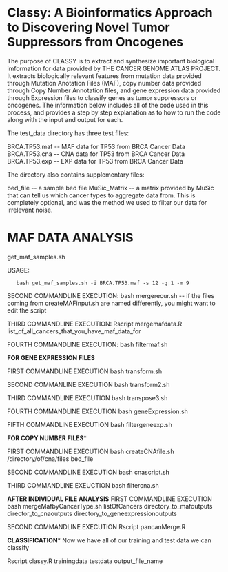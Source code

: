 # Classy: A Bioinformatics Approach to Discovering Novel Tumor Suppressors from Oncogenes 

The purpose of CLASSY is to extract and synthesize important biological imformation for data provided by THE CANCER GENOME ATLAS PROJECT. It extracts biologically relevant features from mutation data provided through Mutation Anotation Files (MAF), copy number data provided through Copy Number Annotation files, and gene expression data provided through Expression files to classify genes as tumor suppressors or oncogenes. The information below includes all of the code used in this process, and provides a step by step explanation as to how to run the code along with the input and output for each. 

The test_data directory has three test files:

BRCA.TP53.maf -- MAF data for TP53 from BRCA Cancer Data
BRCA.TP53.cna -- CNA data for TP53 from BRCA Cancer Data
BRCA.TP53.exp -- EXP data for TP53 from BRCA Cancer Data

The directory also contains supplementary files: 

bed_file -- a sample bed file
MuSic_Matrix -- a matrix provided by MuSic that can tell us which cancer types to aggregate data from. This is completely optional, and was the method we used to filter our data for irrelevant noise. 

# MAF DATA ANALYSIS

get_maf_samples.sh

   USAGE:
   
       bash get_maf_samples.sh -i BRCA.TP53.maf -s 12 -g 1 -m 9

SECOND COMMANDLINE EXECUTION:
bash mergerecur.sh -- if the files coming from createMAFinput.sh are named differently, you might want to edit the script

THIRD COMMANDLINE EXECUTION:
Rscript mergemafdata.R list_of_all_cancers_that_you_have_maf_data_for 

FOURTH COMMANDLINE EXECUTION:
bash filtermaf.sh



********FOR GENE EXPRESSION FILES********

FIRST COMMANDLINE EXECUTION
bash transform.sh 

SECOND COMMANLINE EXECUTION
bash transform2.sh 

THIRD COMMANDLINE EXECUTION
bash transpose3.sh 

FOURTH COMMANDLINE EXECUTION
bash geneExpression.sh

FIFTH COMMANDLINE EXECUTION
bash filtergeneexp.sh




**********FOR COPY NUMBER FILES***********

FIRST COMMANDLINE EXECUTION
bash createCNAfile.sh /directory/of/cna/files bed_file

SECOND COMMANDLINE EXECUTION
bash cnascript.sh

THIRD COMMANDLINE EXEUCTION
bash filtercna.sh


********AFTER INDIVIDUAL FILE ANALYSIS********
FIRST COMMANDLINE EXECUTION
bash mergeMafbyCancerType.sh listOfCancers directory_to_mafoutputs director_to_cnaoutputs directory_to_geneexpressionoutputs

SECOND COMMANDLINE EXECUTION
Rscript pancanMerge.R


********CLASSIFICATION*********
Now we have all of our training and test data we can classify

Rscript classy.R trainingdata testdata output_file_name
